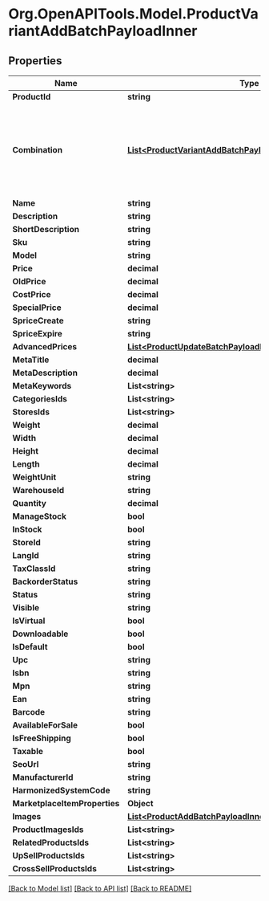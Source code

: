 # Org.OpenAPITools.Model.ProductVariantAddBatchPayloadInner

## Properties

Name | Type | Description | Notes
------------ | ------------- | ------------- | -------------
**ProductId** | **string** |  | 
**Combination** | [**List&lt;ProductVariantAddBatchPayloadInnerCombinationInner&gt;**](ProductVariantAddBatchPayloadInnerCombinationInner.md) | A unique combination that contains an array of options and their values, which form a variation. | 
**Name** | **string** |  | [optional] 
**Description** | **string** |  | [optional] 
**ShortDescription** | **string** |  | [optional] 
**Sku** | **string** |  | 
**Model** | **string** |  | [optional] 
**Price** | **decimal** |  | [optional] 
**OldPrice** | **decimal** |  | [optional] 
**CostPrice** | **decimal** |  | [optional] 
**SpecialPrice** | **decimal** |  | [optional] 
**SpriceCreate** | **string** |  | [optional] 
**SpriceExpire** | **string** |  | [optional] 
**AdvancedPrices** | [**List&lt;ProductUpdateBatchPayloadInnerAdvancedPricesInner&gt;**](ProductUpdateBatchPayloadInnerAdvancedPricesInner.md) |  | [optional] 
**MetaTitle** | **decimal** |  | [optional] 
**MetaDescription** | **decimal** |  | [optional] 
**MetaKeywords** | **List&lt;string&gt;** |  | [optional] 
**CategoriesIds** | **List&lt;string&gt;** |  | [optional] 
**StoresIds** | **List&lt;string&gt;** |  | [optional] 
**Weight** | **decimal** |  | [optional] 
**Width** | **decimal** |  | [optional] 
**Height** | **decimal** |  | [optional] 
**Length** | **decimal** |  | [optional] 
**WeightUnit** | **string** |  | [optional] 
**WarehouseId** | **string** |  | [optional] 
**Quantity** | **decimal** |  | [optional] 
**ManageStock** | **bool** |  | [optional] 
**InStock** | **bool** |  | [optional] 
**StoreId** | **string** |  | [optional] 
**LangId** | **string** |  | [optional] 
**TaxClassId** | **string** |  | [optional] 
**BackorderStatus** | **string** |  | [optional] 
**Status** | **string** |  | [optional] 
**Visible** | **string** |  | [optional] 
**IsVirtual** | **bool** |  | [optional] 
**Downloadable** | **bool** |  | [optional] 
**IsDefault** | **bool** |  | [optional] 
**Upc** | **string** |  | [optional] 
**Isbn** | **string** |  | [optional] 
**Mpn** | **string** |  | [optional] 
**Ean** | **string** |  | [optional] 
**Barcode** | **string** |  | [optional] 
**AvailableForSale** | **bool** |  | [optional] 
**IsFreeShipping** | **bool** |  | [optional] 
**Taxable** | **bool** |  | [optional] 
**SeoUrl** | **string** |  | [optional] 
**ManufacturerId** | **string** |  | [optional] 
**HarmonizedSystemCode** | **string** |  | [optional] 
**MarketplaceItemProperties** | **Object** |  | [optional] 
**Images** | [**List&lt;ProductAddBatchPayloadInnerImagesInner&gt;**](ProductAddBatchPayloadInnerImagesInner.md) |  | [optional] 
**ProductImagesIds** | **List&lt;string&gt;** |  | [optional] 
**RelatedProductsIds** | **List&lt;string&gt;** |  | [optional] 
**UpSellProductsIds** | **List&lt;string&gt;** |  | [optional] 
**CrossSellProductsIds** | **List&lt;string&gt;** |  | [optional] 

[[Back to Model list]](../README.md#documentation-for-models) [[Back to API list]](../README.md#documentation-for-api-endpoints) [[Back to README]](../README.md)

